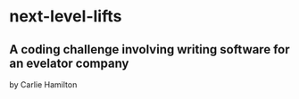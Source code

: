 # next-level-lifts
## A coding challenge involving writing software for an evelator company
by Carlie Hamilton
